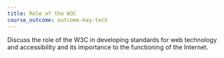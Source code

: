 ```yaml
---
title: Role of the W3C
course_outcome: outcome-key-tech
---
```

Discuss the role of the W3C in developing standards for web technology and accessibility and its importance to the functioning of the Internet.
